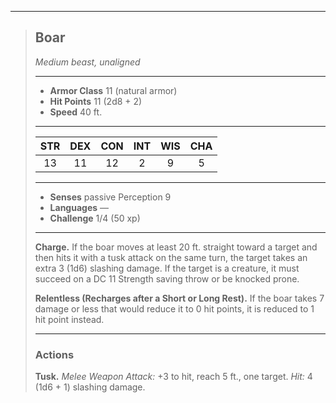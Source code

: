 ***
> ## Boar
> *Medium beast, unaligned*
> 
> ***
> 
> - **Armor Class** 11 (natural armor)
> - **Hit Points** 11 (2d8 + 2)
> - **Speed** 40 ft.
> 
> ***
> 
> |STR|DEX|CON|INT|WIS|CHA|
> |:---:|:---:|:---:|:---:|:---:|:---:|
> |13|11|12|2|9|5|
> 
> ***
> 
> - **Senses** passive Perception 9
> - **Languages** —
> - **Challenge** 1/4 (50 xp)
> 
> ***
> 
> **Charge.** If the boar moves at least 20 ft. straight toward a target and then hits it with a tusk attack on the same turn, the target takes an extra 3 (1d6) slashing damage. If the target is a creature, it must succeed on a DC 11 Strength saving throw or be knocked prone.
> 
> **Relentless (Recharges after a Short or Long Rest).** If the boar takes 7 damage or less that would reduce it to 0 hit points, it is reduced to 1 hit point instead.
> 
> ***
> 
> ### Actions
> **Tusk.** *Melee Weapon Attack:* +3 to hit, reach 5 ft., one target. *Hit:* 4 (1d6 + 1) slashing damage.